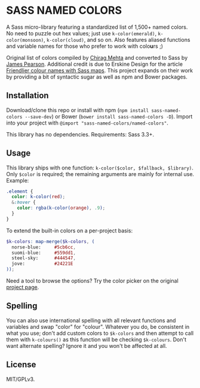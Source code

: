 # SASS NAMED COLORS

A Sass micro-library featuring a standardized list of 1,500+ named colors. No need to puzzle out hex values; just use `k-color(emerald)`, `k-color(monsoon)`, `k-color(cloud)`, and so on. Also features aliased functions and variable names for those who prefer to work with colo**u**rs ;)

Original list of colors compiled by [Chirag Mehta](http://chir.ag/projects/name-that-color/) and converted to Sass by [James Pearson](https://github.com/FearMediocrity/sass-color-palettes). Additional credit is due to Erskine Design for the article [Friendlier colour names with Sass maps](http://erskinedesign.com/blog/friendlier-colour-names-sass-maps/). This project expands on their work by providing a bit of syntactic sugar as well as npm and Bower packages.



## Installation

Download/clone this repo or install with npm (`npm install sass-named-colors --save-dev`) or Bower (`bower install sass-named-colors -D`). Import into your project with `@import "sass-named-colors/named-colors"`.

This library has no dependencies. Requirements: Sass 3.3+.



## Usage

This library ships with one function: `k-color($color, $fallback, $library)`. Only `$color` is required; the remaining arguments are mainly for internal use. Example:

```scss
.element {
  color: k-color(red);
  &:hover {
    color: rgba(k-color(orange), .9);
  }
}
```

To extend the built-in colors on a per-project basis:

```scss
$k-colors: map-merge($k-colors, (
  norse-blue:     #5cb6cc,
  suomi-blue:     #559dd1,
  steel-sky:      #444547,
  jove:           #24221E
));
```

Need a tool to browse the options? Try the color picker on the original [project page](http://chir.ag/projects/name-that-color/).



## Spelling

You can also use international spelling with all relevant functions and variables and swap "color" for "colour". Whatever you do, be consistent in what you use; don't add custom colors to `$k-colors` and then attempt to call them with `k-colours()` as this function will be checking `$k-colours`. Don't want alternate spelling? Ignore it and you won't be affected at all.



## License

MIT/GPLv3.
